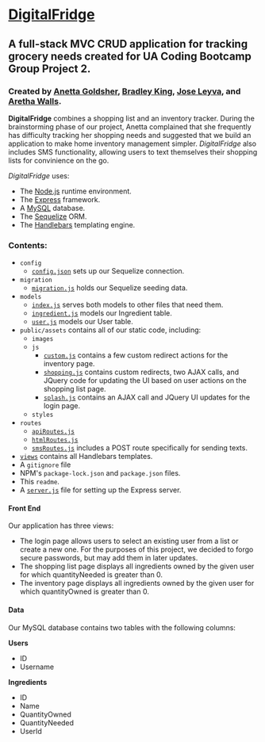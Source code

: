 # [DigitalFridge]()
## A full-stack MVC CRUD application for tracking grocery needs created for UA Coding Bootcamp Group Project 2.
### Created by [Anetta Goldsher](https://github.com/agoldsher), [Bradley King](https://github.com/bking1989), [Jose Leyva](https://github.com/jley914), and [Aretha Walls](https://github.com/arethashwalls).

**DigitalFridge** combines a shopping list and an inventory tracker. During the brainstorming phase of our project, Anetta complained that she frequently has difficulty tracking her shopping needs and suggested that we build an application to make home inventory management simpler. *DigitalFridge* also includes SMS functionality, allowing users to text themselves their shopping lists for convinience on the go.

*DigitalFridge* uses:

* The [Node.js](https://nodejs.org/en/) runtime environment.
* The [Express](https://expressjs.com/) framework.
* A [MySQL](https://www.mysql.com/) database.
* The [Sequelize](http://docs.sequelizejs.com/) ORM.
* The [Handlebars](http://handlebarsjs.com/) templating engine.

### Contents:

* `config`
  * [`config.json`](/config/config.json) sets up our Sequelize connection.
* `migration`
  * [`migration.js`](/migration/migration.js) holds our Sequelize seeding data.
* `models`
  * [`index.js`](/models/index.js) serves both models to other files that need them.
  * [`ingredient.js`](/models/ingredient.js) models our Ingredient table.
  * [`user.js`](/models/user.js) models our User table.
* `public/assets` contains all of our static code, including:
  * `images`
  * `js`
    * [`custom.js`](/public/assets/js/custom.js) contains a few custom redirect actions for the inventory page.
    * [`shopping.js`](/public/assets/js/shopping.js) contains custom redirects, two AJAX calls, and JQuery code for updating the UI based on user actions on the shopping list page.
    * [`splash.js`](/public/assets/js/splash.js) contains an AJAX call and JQuery UI updates for the login page.
  * `styles`
* `routes`
  * [`apiRoutes.js`](/routes/routes.js)
  * [`htmlRoutes.js`](/routes/routes.js)
  * [`smsRoutes.js`](/routes/routes.js) includes a POST route specifically for sending texts.
* [`views`](/views) contains all Handlebars templates.
* A `gitignore` file
* NPM's `package-lock.json` and `package.json` files.
* This `readme`.
* A [`server.js`](/server.js) file for setting up the Express server.

#### Front End

Our application has three views:

* The login page allows users to select an existing user from a list or create a new one. For the purposes of this project, we decided to forgo secure passwords, but may add them in later updates.
* The shopping list page displays all ingredients owned by the given user for which quantityNeeded is greater than 0.
* The inventory page displays all ingredients owned by the given user for which quantityOwned is greater than 0.

#### Data

Our MySQL database contains two tables with the following columns:

**Users**
* ID
* Username

**Ingredients**
* ID
* Name
* QuantityOwned
* QuantityNeeded
* UserId
